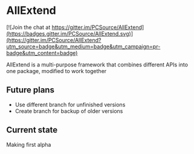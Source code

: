 # AllExtend

[![Join the chat at https://gitter.im/PCSource/AllExtend](https://badges.gitter.im/PCSource/AllExtend.svg)](https://gitter.im/PCSource/AllExtend?utm_source=badge&utm_medium=badge&utm_campaign=pr-badge&utm_content=badge)

AllExtend is a multi-purpose framework that combines different APIs into one package, modified to work together

## Future plans

* Use different branch for unfinished versions
* Create branch for backup of older versions

## Current state

Making first alpha
